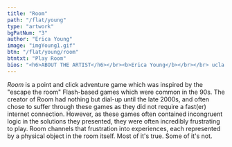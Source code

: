 ```yaml
---
title: "Room"
path: "/flat/young"
type: "artwork"
bgPatNum: "3"
author: "Erica Young"
image: "imgYoung1.gif"
btn: "/flat/young/room"
btntxt: "Play Room"
bios: "<h6>ABOUT THE ARTIST</h6></br><b>Erica Young</b></br></br> ucla design | media arts 2019 +television film digital media minor animation / new media / video & sound + THE OCCASIONAL STATISTICAL ANALYSIS</br></br><b>Website:</b> <a href='https://cargocollective.com/xingxingart'>https://cargocollective.com/xingxingart</a>"
---
```



*Room* is a point and click adventure game which was inspired by the "escape the room" Flash-based games which were common in the 90s. The creator of Room had nothing but dial-up until the late 2000s, and often chose to suffer through these games as they did not require a fast(er) internet connection. However, as these games often contained incongruent logic in the solutions they presented, they were often incredibly frustrating to play. Room channels that frustration into experiences, each represented by a physical object in the room itself. Most of it's true. Some of it's not.
